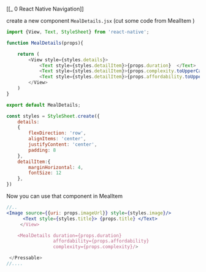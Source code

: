 [[_ 0 React Native Navigation]]

create a new component `MealDetails.jsx` (cut some code from MealItem )
```jsx
import {View, Text, StyleSheet} from 'react-native';

function MealDetails(props){

	return (
        <View style={styles.details}>
            <Text style={styles.detailItem}>{props.duration}  </Text>
            <Text style={styles.detailItem}>{props.complexity.toUpperCase()}  </Text>
            <Text style={styles.detailItem}>{props.affordability.toUpperCase()}  </Text>
        </View>
    )
}

export default MealDetails;

const styles = StyleSheet.create({
    details:
    {
        flexDirection: 'row',
        alignItems: 'center',
        justifyContent: 'center',
        padding: 8
    },
    detailItem:{
        marginHorizontal: 4,
        fontSize: 12
    },
})
```

Now you can use that component in MealItem
```jsx
//..
<Image source={{uri: props.imageUrl}} style={styles.image}/>
      <Text style={styles.title}> {props.title} </Text>
     </View>

	<MealDetails duration={props.duration}
                 affordability={props.affordability}
                 complexity={props.complexity}/>

 </Pressable>
//....
```











